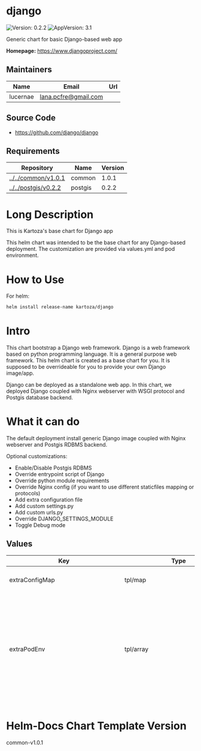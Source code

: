 

# django

![Version: 0.2.2](https://img.shields.io/badge/Version-0.2.2-informational?style=flat-square) ![AppVersion: 3.1](https://img.shields.io/badge/AppVersion-3.1-informational?style=flat-square)

Generic chart for basic Django-based web app

**Homepage:** <https://www.djangoproject.com/>

## Maintainers

| Name | Email | Url |
| ---- | ------ | --- |
| lucernae | lana.pcfre@gmail.com |  |

## Source Code

* <https://github.com/django/django>

## Requirements

| Repository | Name | Version |
|------------|------|---------|
| [../../common/v1.0.1](../../common/v1.0.1) | common | 1.0.1 |
| [../../postgis/v0.2.2](../../postgis/v0.2.2) | postgis | 0.2.2 |

# Long Description

This is Kartoza's base chart for Django app

This helm chart was intended to be the base chart for any Django-based deployment.
The customization are provided via values.yml and pod environment.

# How to Use

For helm:

```bash
helm install release-name kartoza/django
```

# Intro

This chart bootstrap a Django web framework.
Django is a web framework based on python programming language.
It is a general purpose web framework. This helm chart is created as a base chart
for you. It is supposed to be overrideable for you to provide your own Django image/app.

Django can be deployed as a standalone web app. In this chart, we deployed Django coupled with
Nginx webserver with WSGI protocol and Postgis database backend.

# What it can do

The default deployment install generic Django image coupled with Nginx webserver and Postgis RDBMS backend.

Optional customizations:

- Enable/Disable Postgis RDBMS
- Override entrypoint script of Django
- Override python module requirements
- Override Nginx config (if you want to use different staticfiles mapping or protocols)
- Add extra configuration file
- Add custom settings.py
- Add custom urls.py
- Override DJANGO_SETTINGS_MODULE
- Toggle Debug mode

## Values
<table height="400px">
	<thead>
		<th>Key</th>
		<th>Type</th>
		<th>Default</th>
		<th>Description</th>
	</thead>
	<tbody>
		<tr>
			<td><a id="extraConfigMap">extraConfigMap</a></td>
			<td>tpl/map</td>
			<td><pre lang="gotpl">
extraConfigMap: |
 
</pre></td>
			<td>Define this for extra config map to be included in django-shared-config</td>
		</tr>
		<tr>
			<td><a id="extraPodEnv">extraPodEnv</a></td>
			<td>tpl/array</td>
			<td><pre lang="gotpl">
extraPodEnv: |
  - name: DJANGO_SETTINGS_MODULE
    value: "django.settings"
  - name: DEBUG
    value: {{ .Values.global.debug | quote }}
  - name: ROOT_URLCONF
    value: {{ .Values.global.rootURLConf | quote }}
  - name: MAIN_APP_NAME
    value: {{ .Values.global.mainAppName | quote }}
 
</pre></td>
			<td>Define this for extra Django environment variables</td>
		</tr>
		<tr>
			<td><a id="extraPodSpec">extraPodSpec</a></td>
			<td>tpl/object</td>
			<td><pre lang="gotpl">
extraPodSpec: |
 
</pre></td>
			<td>This will be evaluated as pod spec</td>
		</tr>
		<tr>
			<td><a id="extraSecret">extraSecret</a></td>
			<td>tpl/map</td>
			<td><pre lang="gotpl">
extraSecret: |
 
</pre></td>
			<td>Define this for extra secrets to be included in django-shared-secret secret</td>
		</tr>
		<tr>
			<td><a id="extraVolume">extraVolume</a></td>
			<td>tpl/list</td>
			<td><pre lang="gotpl">
extraVolume: |
 
</pre></td>
			<td>Define this for extra volume (in pair with extraVolumeMounts)</td>
		</tr>
		<tr>
			<td><a id="extraVolumeMounts">extraVolumeMounts</a></td>
			<td>tpl/list</td>
			<td><pre lang="gotpl">
extraVolumeMounts: |
 
</pre></td>
			<td>Define this for extra volume mounts in the pod</td>
		</tr>
		<tr>
			<td><a id="global--adminEmail">global.adminEmail</a></td>
			<td>string/email</td>
			<td><pre lang="string/email">
admin@localhost
</pre></td>
			<td>Default admin email sender</td>
		</tr>
		<tr>
			<td><a id="global--adminPassword">global.adminPassword</a></td>
			<td>object/common.secret</td>
			<td><pre lang="yaml">
# -- (string) Specify this password value. If not, it will be autogenerated everytime chart upgraded
value:
valueFrom:
    secretKeyRef:
        name:
        key: admin-password

</pre></td>
			<td>Secret structure for Admin Password</td>
		</tr>
		<tr>
			<td><a id="global--adminPassword--value">global.adminPassword.value</a></td>
			<td>string</td>
			<td><pre lang="json">
null
</pre></td>
			<td>Specify this password value. If not, it will be autogenerated everytime chart upgraded</td>
		</tr>
		<tr>
			<td><a id="global--adminUser">global.adminUser</a></td>
			<td>string</td>
			<td><pre lang="json">
"admin"
</pre></td>
			<td>Default super user admin username</td>
		</tr>
		<tr>
			<td><a id="global--databaseHost">global.databaseHost</a></td>
			<td>string</td>
			<td><pre lang="json">
null
</pre></td>
			<td>Django database host location. By default this chart can generate standard postgres chart. So you can leave it as default. If you use external backend,  you must provide the value</td>
		</tr>
		<tr>
			<td><a id="global--databaseName">global.databaseName</a></td>
			<td>string</td>
			<td><pre lang="json">
"django"
</pre></td>
			<td>Django database name</td>
		</tr>
		<tr>
			<td><a id="global--databasePassword">global.databasePassword</a></td>
			<td>object/common.secret</td>
			<td><pre lang="yaml">
# -- (string) Specify this password value. If not, it will be autogenerated everytime chart upgraded. If you use external backend, you must provide the value
value:
valueFrom:
    secretKeyRef:
        name:
        key: database-password

</pre></td>
			<td>Secret structure for Database Password</td>
		</tr>
		<tr>
			<td><a id="global--databasePassword--value">global.databasePassword.value</a></td>
			<td>string</td>
			<td><pre lang="json">
null
</pre></td>
			<td>Specify this password value. If not, it will be autogenerated everytime chart upgraded. If you use external backend, you must provide the value</td>
		</tr>
		<tr>
			<td><a id="global--databasePort">global.databasePort</a></td>
			<td>int</td>
			<td><pre lang="json">
5432
</pre></td>
			<td>Django database port. By default this chart can generate standard postgres chart. So you can leave it as default. If you use external backend,  you must provide the value</td>
		</tr>
		<tr>
			<td><a id="global--databaseURL">global.databaseURL</a></td>
			<td>string</td>
			<td><pre lang="json">
{
  "value": null,
  "valueFrom": {
    "secretKeyRef": {
      "key": "database-url",
      "name": null
    }
  }
}
</pre></td>
			<td>Use this if you want to specify the full Database URL connection</td>
		</tr>
		<tr>
			<td><a id="global--databaseUsername">global.databaseUsername</a></td>
			<td>string</td>
			<td><pre lang="json">
"django_db_user"
</pre></td>
			<td>Database username backend to connect to. If you use external backend, provide the value</td>
		</tr>
		<tr>
			<td><a id="global--debug">global.debug</a></td>
			<td>string/bool</td>
			<td><pre lang="json">
"False"
</pre></td>
			<td>Python boolean literal, this will correspond to `DEBUG` environment variable inside the Django container. Useful as a debug switch.</td>
		</tr>
		<tr>
			<td><a id="global--djangoArgs">global.djangoArgs</a></td>
			<td>tpl/list</td>
			<td><pre lang="gotpl">
global.djangoArgs: |
  ["uwsgi","--chdir=${REPO_ROOT}","--module=${MAIN_APP_NAME}.wsgi","--socket=:8000","--http=0.0.0.0:8080","--processes=5","--buffer-size=8192"]
 
</pre></td>
			<td>The django command args to be passed to entrypoint command</td>
		</tr>
		<tr>
			<td><a id="global--djangoCommand">global.djangoCommand</a></td>
			<td>tpl/list</td>
			<td><pre lang="gotpl">
global.djangoCommand: |
  ["/opt/django/scripts/docker-entrypoint.sh"]
 
</pre></td>
			<td>The django entrypoint command to execute</td>
		</tr>
		<tr>
			<td><a id="global--djangoSecretKey">global.djangoSecretKey</a></td>
			<td>object/common.secret</td>
			<td><pre lang="yaml">
# -- (string) Specify this Django Secret string value. If not, it will be autogenerated everytime chart upgraded
value:
valueFrom:
    secretKeyRef:
        name:
        key: django-secret

</pre></td>
			<td>Secret structure for Django Secret Key</td>
		</tr>
		<tr>
			<td><a id="global--djangoSecretKey--value">global.djangoSecretKey.value</a></td>
			<td>string</td>
			<td><pre lang="json">
null
</pre></td>
			<td>Specify this Django Secret string value. If not, it will be autogenerated everytime chart upgraded</td>
		</tr>
		<tr>
			<td><a id="global--djangoSettingsModule">global.djangoSettingsModule</a></td>
			<td>string</td>
			<td><pre lang="json">
"django.settings"
</pre></td>
			<td>Django settings module to be used</td>
		</tr>
		<tr>
			<td><a id="global--existingConfig">global.existingConfig</a></td>
			<td>tpl/string</td>
			<td><pre lang="gotpl">
global.existingConfig: |
 
</pre></td>
			<td>Name of existing config</td>
		</tr>
		<tr>
			<td><a id="global--existingSecret">global.existingSecret</a></td>
			<td>tpl/string</td>
			<td><pre lang="gotpl">
global.existingSecret: |
 
</pre></td>
			<td>Name of existing secret</td>
		</tr>
		<tr>
			<td><a id="global--fullnameOverride">global.fullnameOverride</a></td>
			<td>string</td>
			<td><pre lang="json">
null
</pre></td>
			<td>You can override full release name</td>
		</tr>
		<tr>
			<td><a id="global--mainAppName">global.mainAppName</a></td>
			<td>string</td>
			<td><pre lang="json">
"django"
</pre></td>
			<td>The main app name to execute. Affects which settings, wsgi, and rootURL to use.</td>
		</tr>
		<tr>
			<td><a id="global--mediaRoot">global.mediaRoot</a></td>
			<td>path</td>
			<td><pre lang="json">
"/opt/django/media"
</pre></td>
			<td>Location to the media directory</td>
		</tr>
		<tr>
			<td><a id="global--nameOverride">global.nameOverride</a></td>
			<td>string</td>
			<td><pre lang="json">
null
</pre></td>
			<td>You can override release suffix</td>
		</tr>
		<tr>
			<td><a id="global--rootURLConf">global.rootURLConf</a></td>
			<td>string</td>
			<td><pre lang="json">
"django.urls"
</pre></td>
			<td>Django root URL conf to be used</td>
		</tr>
		<tr>
			<td><a id="global--sharedConfigName">global.sharedConfigName</a></td>
			<td>string</td>
			<td><pre lang="json">
"django-shared-config"
</pre></td>
			<td>Name of shared config store that will be generated</td>
		</tr>
		<tr>
			<td><a id="global--sharedSecretName">global.sharedSecretName</a></td>
			<td>string</td>
			<td><pre lang="json">
"django-shared-secret"
</pre></td>
			<td>Name of shared secret store that will be generated</td>
		</tr>
		<tr>
			<td><a id="global--siteName">global.siteName</a></td>
			<td>string</td>
			<td><pre lang="json">
"django"
</pre></td>
			<td></td>
		</tr>
		<tr>
			<td><a id="global--staticRoot">global.staticRoot</a></td>
			<td>path</td>
			<td><pre lang="json">
"/opt/django/static"
</pre></td>
			<td>Location to the static directory</td>
		</tr>
		<tr>
			<td><a id="global--storageClassName">global.storageClassName</a></td>
			<td>string</td>
			<td><pre lang="json">
null
</pre></td>
			<td>Storage class name used to provision PV</td>
		</tr>
		<tr>
			<td><a id="image">image</a></td>
			<td>object/container-image</td>
			<td><pre lang="yaml">
# -- Image registry
registry: docker.io
# -- Image repository
repository: lucernae/django-sample
# -- Image tag
tag: "3.1"
# -- (k8s/containers/image/imagePullPolicy) Image pullPolicy
pullPolicy: IfNotPresent

</pre></td>
			<td>Image map</td>
		</tr>
		<tr>
			<td><a id="image--pullPolicy">image.pullPolicy</a></td>
			<td>k8s/containers/image/imagePullPolicy</td>
			<td><pre lang="json">
"IfNotPresent"
</pre></td>
			<td>Image pullPolicy</td>
		</tr>
		<tr>
			<td><a id="image--registry">image.registry</a></td>
			<td>string</td>
			<td><pre lang="json">
"docker.io"
</pre></td>
			<td>Image registry</td>
		</tr>
		<tr>
			<td><a id="image--repository">image.repository</a></td>
			<td>string</td>
			<td><pre lang="json">
"lucernae/django-sample"
</pre></td>
			<td>Image repository</td>
		</tr>
		<tr>
			<td><a id="image--tag">image.tag</a></td>
			<td>string</td>
			<td><pre lang="json">
"3.1"
</pre></td>
			<td>Image tag</td>
		</tr>
		<tr>
			<td><a id="ingress--annotations">ingress.annotations</a></td>
			<td>dict</td>
			<td><pre lang="json">
{}
</pre></td>
			<td>Custom Ingress annotations</td>
		</tr>
		<tr>
			<td><a id="ingress--enabled">ingress.enabled</a></td>
			<td>bool</td>
			<td><pre lang="json">
false
</pre></td>
			<td>Set to true to generate Ingress resource</td>
		</tr>
		<tr>
			<td><a id="ingress--host">ingress.host</a></td>
			<td>tpl/string</td>
			<td><pre lang="gotpl">
ingress.host: |
 
</pre></td>
			<td>Set custom host name. (DNS name convention)</td>
		</tr>
		<tr>
			<td><a id="ingress--labels">ingress.labels</a></td>
			<td>dict</td>
			<td><pre lang="json">
{}
</pre></td>
			<td>Custom Ingress labels</td>
		</tr>
		<tr>
			<td><a id="ingress--tls--enabled">ingress.tls.enabled</a></td>
			<td>bool</td>
			<td><pre lang="json">
false
</pre></td>
			<td>Set to true to enable HTTPS</td>
		</tr>
		<tr>
			<td><a id="ingress--tls--secretName">ingress.tls.secretName</a></td>
			<td>string</td>
			<td><pre lang="json">
"django-tls"
</pre></td>
			<td>You must provide a secret name where the TLS cert is stored</td>
		</tr>
		<tr>
			<td><a id="persistence--mediaDir--accessModes[0]">persistence.mediaDir.accessModes[0]</a></td>
			<td>string</td>
			<td><pre lang="json">
"ReadWriteOnce"
</pre></td>
			<td></td>
		</tr>
		<tr>
			<td><a id="persistence--mediaDir--annotations">persistence.mediaDir.annotations</a></td>
			<td>object</td>
			<td><pre lang="json">
{}
</pre></td>
			<td></td>
		</tr>
		<tr>
			<td><a id="persistence--mediaDir--enabled">persistence.mediaDir.enabled</a></td>
			<td>bool</td>
			<td><pre lang="json">
true
</pre></td>
			<td>Allow persistence</td>
		</tr>
		<tr>
			<td><a id="persistence--mediaDir--existingClaim">persistence.mediaDir.existingClaim</a></td>
			<td>string</td>
			<td><pre lang="json">
false
</pre></td>
			<td>Set to an existing claim if you have it</td>
		</tr>
		<tr>
			<td><a id="persistence--mediaDir--mountPath">persistence.mediaDir.mountPath</a></td>
			<td>path</td>
			<td><pre lang="json">
"/opt/django/media"
</pre></td>
			<td>This has to be the same with [global.mediaRoot](#global--mediaroot)</td>
		</tr>
		<tr>
			<td><a id="persistence--mediaDir--size">persistence.mediaDir.size</a></td>
			<td>string</td>
			<td><pre lang="json">
"8Gi"
</pre></td>
			<td></td>
		</tr>
		<tr>
			<td><a id="persistence--mediaDir--subPath">persistence.mediaDir.subPath</a></td>
			<td>string</td>
			<td><pre lang="json">
"media"
</pre></td>
			<td></td>
		</tr>
		<tr>
			<td><a id="persistence--staticDir--accessModes[0]">persistence.staticDir.accessModes[0]</a></td>
			<td>string</td>
			<td><pre lang="json">
"ReadWriteOnce"
</pre></td>
			<td></td>
		</tr>
		<tr>
			<td><a id="persistence--staticDir--annotations">persistence.staticDir.annotations</a></td>
			<td>object</td>
			<td><pre lang="json">
{}
</pre></td>
			<td></td>
		</tr>
		<tr>
			<td><a id="persistence--staticDir--enabled">persistence.staticDir.enabled</a></td>
			<td>bool</td>
			<td><pre lang="json">
false
</pre></td>
			<td>Allow persistence</td>
		</tr>
		<tr>
			<td><a id="persistence--staticDir--existingClaim">persistence.staticDir.existingClaim</a></td>
			<td>string</td>
			<td><pre lang="json">
false
</pre></td>
			<td>Set to an existing claim if you have it</td>
		</tr>
		<tr>
			<td><a id="persistence--staticDir--mountPath">persistence.staticDir.mountPath</a></td>
			<td>path</td>
			<td><pre lang="json">
"/opt/django/static"
</pre></td>
			<td>This has to be the same with [global.staticRoot](#global--staticroot)</td>
		</tr>
		<tr>
			<td><a id="persistence--staticDir--size">persistence.staticDir.size</a></td>
			<td>string</td>
			<td><pre lang="json">
"8Gi"
</pre></td>
			<td></td>
		</tr>
		<tr>
			<td><a id="persistence--staticDir--subPath">persistence.staticDir.subPath</a></td>
			<td>string</td>
			<td><pre lang="json">
"static"
</pre></td>
			<td></td>
		</tr>
		<tr>
			<td><a id="postgis--enabled">postgis.enabled</a></td>
			<td>bool</td>
			<td><pre lang="json">
true
</pre></td>
			<td>Enable postgis as database backend by default. Set to false if using different external backend.</td>
		</tr>
		<tr>
			<td><a id="postgis--existingSecret">postgis.existingSecret</a></td>
			<td>tpl/string</td>
			<td><pre lang="gotpl">
postgis.existingSecret: |
 
</pre></td>
			<td>Existing secret to be used</td>
		</tr>
		<tr>
			<td><a id="postgis--extraConfigMap">postgis.extraConfigMap</a></td>
			<td>tpl/object</td>
			<td><pre lang="gotpl">
postgis.extraConfigMap: |
  django-db.sh: |
    #!/usr/bin/env bash
    DATABASE="{{ .Values.global.databaseName }}"
    # password comes from environment variables, so it can be retrieved from secret
    DATABASE_USER="{{ .Values.global.databaseUsername }}"
    # create database
    su postgres -c "createdb ${DATABASE}"
    # create role
    cat << EOF | su postgres -c "psql"
    CREATE ROLE ${DATABASE_USER};
    EOF
    # modify permissions
    cat << EOF | su postgres -c "psql -d ${DATABASE}"
    -- Create role
    ALTER ROLE ${DATABASE_USER} LOGIN PASSWORD '${DATABASE_PASSWORD}';
    ALTER DATABASE ${DATABASE} OWNER TO ${DATABASE_USER};
    EOF
 
</pre></td>
			<td>Extra config map for postgis to be included Can be used to pregenerate Django database for first setup</td>
		</tr>
		<tr>
			<td><a id="postgis--extraPodEnv">postgis.extraPodEnv</a></td>
			<td>tpl/array</td>
			<td><pre lang="gotpl">
postgis.extraPodEnv: |
  - name: DATABASE_PASSWORD
    valueFrom:
      secretKeyRef:
        name: {{ include "common.sharedSecretName" . | quote }}
        key: {{ .Values.global.databasePassword.valueFrom.secretKeyRef.key }}
 
</pre></td>
			<td>Extra pod env for postgis We expose Django database password in case we need to pregenerate it</td>
		</tr>
		<tr>
			<td><a id="postgis--extraVolume">postgis.extraVolume</a></td>
			<td>tpl/array</td>
			<td><pre lang="gotpl">
postgis.extraVolume: |
  - name: config-volume
    configMap:
      name: {{ template "common.fullname" . }}
      defaultMode: 0755
 
</pre></td>
			<td>Extra volume declaration for postgis We use extra volume to mount postgis configmap to pregenerate database</td>
		</tr>
		<tr>
			<td><a id="postgis--extraVolumeMounts">postgis.extraVolumeMounts</a></td>
			<td>tpl/array</td>
			<td><pre lang="gotpl">
postgis.extraVolumeMounts: |
  - mountPath: /docker-entrypoint-initdb.d/django-db.sh
    subPath: django-db.sh
    name: config-volume
 
</pre></td>
			<td>Extra volume mounts for postgis We use extra volume mounts postgis configmap to pregenerate database</td>
		</tr>
		<tr>
			<td><a id="postgis--nameOverride">postgis.nameOverride</a></td>
			<td>string</td>
			<td><pre lang="json">
"postgis"
</pre></td>
			<td></td>
		</tr>
		<tr>
			<td><a id="postgis--postgresqlPassword">postgis.postgresqlPassword</a></td>
			<td>object/common.secret</td>
			<td><pre lang="json">
{
  "value": null
}
</pre></td>
			<td>Postgres super user password. It can be different than [global.databasePassword](#global--databasePassword)</td>
		</tr>
		<tr>
			<td><a id="postgis--postgresqlUsername">postgis.postgresqlUsername</a></td>
			<td>string</td>
			<td><pre lang="json">
"superuser"
</pre></td>
			<td>Postgres super user account. It can be different than [global.databaseUsername](#global--databaseUsername)</td>
		</tr>
		<tr>
			<td><a id="probe">probe</a></td>
			<td>tpl/object</td>
			<td><pre lang="gotpl">
probe: |
 
</pre></td>
			<td>Probe can be overridden</td>
		</tr>
		<tr>
			<td><a id="service--annotations">service.annotations</a></td>
			<td>dict</td>
			<td><pre lang="json">
{}
</pre></td>
			<td>Extra service annotations</td>
		</tr>
		<tr>
			<td><a id="service--clusterIP">service.clusterIP</a></td>
			<td>string</td>
			<td><pre lang="json">
""
</pre></td>
			<td>Specify `None` for headless service. Otherwise, leave them be.</td>
		</tr>
		<tr>
			<td><a id="service--externalIPs">service.externalIPs</a></td>
			<td>tpl/array</td>
			<td><pre lang="gotpl">
service.externalIPs: |
 
</pre></td>
			<td>Specify for LoadBalancer service type</td>
		</tr>
		<tr>
			<td><a id="service--nodePort">service.nodePort</a></td>
			<td>int</td>
			<td><pre lang="json">
null
</pre></td>
			<td>Specify node port, for NodePort service type</td>
		</tr>
		<tr>
			<td><a id="service--port">service.port</a></td>
			<td>int</td>
			<td><pre lang="json">
80
</pre></td>
			<td>Specify service port</td>
		</tr>
		<tr>
			<td><a id="service--type">service.type</a></td>
			<td>string</td>
			<td><pre lang="json">
"ClusterIP"
</pre></td>
			<td>Define k8s service for Django.</td>
		</tr>
		<tr>
			<td><a id="test--django--containers">test.django.containers</a></td>
			<td>tpl/array</td>
			<td><pre lang="(tpl)">

</pre></td>
			<td>List of containers override for testing</td>
		</tr>
	</tbody>
</table>

# Helm-Docs Chart Template Version
common-v1.0.1
